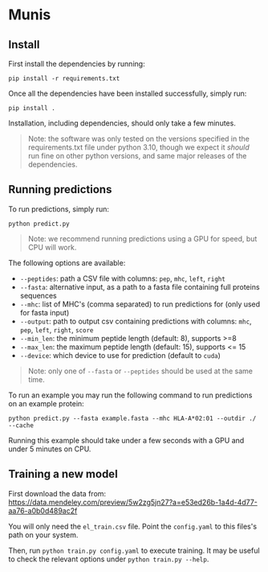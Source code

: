 # Munis

## Install

First install the dependencies by running:

`pip install -r requirements.txt`

Once all the dependencies have been installed successfully, simply run:

`pip install .`

Installation, including dependencies, should only take a few minutes.

> Note: the software was only tested on the versions specified in the requirements.txt file under python 3.10, though we expect it *should* run fine on other python versions, and same major releases of the dependencies.

## Running predictions

To run predictions, simply run:

`python predict.py`

> Note: we recommend running predictions using a GPU for speed, but CPU will work.

The following options are available:

- `--peptides`: path a CSV file with columns: `pep`, `mhc`, `left`, `right`
- `--fasta`: alternative input, as a path to a fasta file containing full proteins sequences
- `--mhc`: list of MHC's (comma separated) to run predictions for (only used for fasta input)
- `--output`: path to output csv containing predictions with columns: `mhc`, `pep`, `left`, `right`, `score`
- `--min_len`: the minimum peptide length (default: 8), supports >=8
- `--max_len`: the maximum peptide length (default: 15), supports <= 15
- `--device`: which device to use for prediction (default to `cuda`)

> Note: only one of `--fasta` or `--peptides` should be used at the same time.

To run an example you may run the following command to run predictions on an example protein:

`python predict.py --fasta example.fasta --mhc HLA-A*02:01 --outdir ./ --cache`

Running this example should take under a few seconds with a GPU and under 5 minutes on CPU.

## Training a new model

First download the data from:
https://data.mendeley.com/preview/5w2zg5jn27?a=e53ed26b-1a4d-4d77-aa76-a0b0d489ac2f

You will only need the `el_train.csv` file. Point the `config.yaml` to this files's path on your system.

Then, run `python train.py config.yaml` to execute training. It may be useful to check the relevant options under `python train.py --help`.
